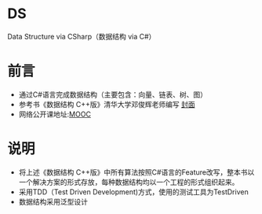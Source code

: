 # DS
Data Structure via CSharp（数据结构 via C#）

# 前言
+ 通过C#语言完成数据结构（主要包含：向量、链表、树、图）
+ 参考书《数据结构 C++版》清华大学邓俊辉老师编写 [封面](http://img36.ddimg.cn/39/12/22526796-1_u_1.jpg)
+ 网络公开课地址:[MOOC](https://www.xuetangx.com/)

# 说明
+ 将上述《数据结构 C++版》中所有算法按照C#语言的Feature改写，整本书以一个解决方案的形式存放，每种数据结构均以一个工程的形式组织起来。
+ 采用TDD（Test Driven Development)方式，使用的测试工具为TestDriven
+ 数据结构采用泛型设计

